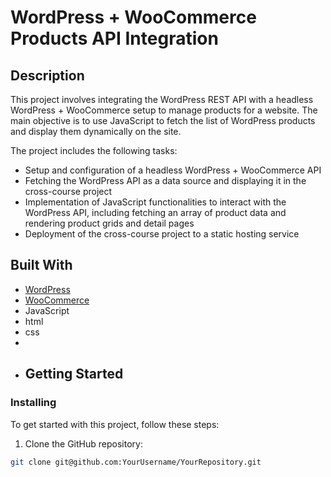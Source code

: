 # WordPress + WooCommerce Products API Integration

## Description

This project involves integrating the WordPress REST API with a headless WordPress + WooCommerce setup to manage products for a website. The main objective is to use JavaScript to fetch the list of WordPress products and display them dynamically on the site. 

The project includes the following tasks:

- Setup and configuration of a headless WordPress + WooCommerce API
- Fetching the WordPress API as a data source and displaying it in the cross-course project
- Implementation of JavaScript functionalities to interact with the WordPress API, including fetching an array of product data and rendering product grids and detail pages
- Deployment of the cross-course project to a static hosting service

## Built With

- [WordPress](https://wordpress.org/)
- [WooCommerce](https://woocommerce.com/)
- JavaScript
- html
- css
-
- ## Getting Started

### Installing

To get started with this project, follow these steps:

1. Clone the GitHub repository:

```bash
git clone git@github.com:YourUsername/YourRepository.git
